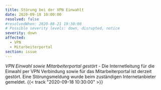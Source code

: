 ```yaml
---
title: Störung bei der VPN Einwahlt
date: 2020-09-18 10:00:00
resolved: false
#resolvedWhen: 2020-08-21 19:30:00
# Possible severity levels: down, disrupted, notice
severity: down
affected:
  - VPN
  - Mitarbeiterportal
section: issue
---
```


*VPN Einwahl sowie Mitarbeiterportal gestört* - Die Internetleitung für die Einwahl per VPN Verbindung sowie für das Mitarbeiterportal ist derzeit gestört. Eine Störungsmeldung wurde beim zuständigen Internetanbieter gemeldet. {{< track "2020-09-18 10:30:00" >}}
